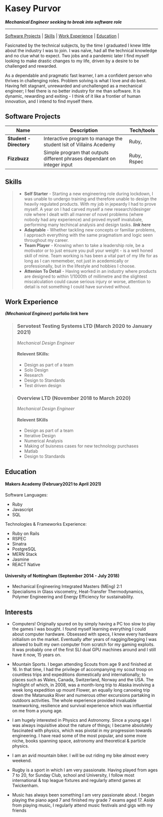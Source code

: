 
# Kasey Purvor 
 ***Mechanical Engineer seeking to break into software role***
 ___
[Software Projects](#software-projects) | [Skills](#skills) | [Work Experience](#work-experience) | [Education](#education) | 


Fasicnated by the technical subjects, by the time I graduated I knew little about the industry I was to join. I was naïve, had all the technical knowledge and no clue what to expect. Two jobs and a pandemic later I find myself looking to make drastic changes to my life, driven by a desire to be challenged and rewarded. 

As a dependable and pragmatic fast learner, I am a confident person who thrives in challenging roles. Problem solving is what I love and do best. Having felt stagnant, unrewarded and unchallenged as a mechanical engineer; I feel there is no better industry for me than software. It is dynamic, rewarding and exiting - I think of it like a frontier of human innovation, and I intend to find myself there.

## Software Projects

| Name                         | Description       | Tech/tools        |
| ---------------------------- | ----------------- | ----------------- |
| **Student - Directory**      | Interactive program to manage the student lsit of Villains Acedemy | Ruby,             |
| **Fizzbuzz**                 | Simple program that outputs different phrases dependant on integer input  | Ruby, Rspec       |

## Skills

> - **Self Starter** - Starting a new engineering role during lockdown, I was unable to undergo training and therefore unable to design the heavily regulated products. With my job in jepeardy I had to prove myself. A year on I had carved myself a new research/desinger role where I dealt with all manner of novel problems (where nobody had any experience) and proved myself invalubale, performing many techincal analysis and design tasks. ***link here*** 
> - **Adaptable** - Whether tackling new concepts or familiar problems, I approach everything with the same pragmatism and logic seen throughout my career. 
> - **Team Player** - Knowing when to take a leadership role, be a motivator or to just ensure you pull your weight - is a well honed skill of mine. Team working is has been a vital part of my life for as long as I can rememeber, not just in acedemically or professionally, but in the lifestyle and hobbies I choose. 
> - **Attenion To Detail** - Having worked in an industry where products are designed to within 1/1000th of millimetre and the slightest miscalculation could cause serious injury or worse, attention to detail is not something I could have survived without. 

## Work Experience
***(Mechanical Engineer)*** __porfolio link here__

> ### **Servotest Testing Systems LTD** (March 2020 to January 2021)  
> _Mechanical Design Engineer_  
> #### Relevent SKills:
>    - Design as part of a team 
>    - Solo Design 
>    - Research
>    - Design to Standards 
>    - Test driven design

> ### **Overview LTD** (November 2018 to March 2020)  
> _Mechanical Design Engineer_   
> #### Relevent SKills 
>    - Design as part of a team 
>    - Iterative Design
>    - Numerical Analysis
>    - Making of buisness cases for new technology purchases
>    - Matlab 
>    - Design to Standards 

## Education
#### Makers Academy (February2021 to April 2021)

Software Languages:
- Ruby 
- Javascript
- SQL 

Technologies & Frameworks Experience: 
- Ruby on Rails 
- RSPEC
- Sinatra
- PostgreSQL 
- MERN Stack
- Jasmine
- REACT Native  

#### University of Nottingham (September 2014 - July 2018)

- Mechanical Engineering Integrated Masters (MEng) 2:1 
- Specialisms in Glass viscometry, Heat-Transfer Thermodynamics, Polymer Engineering and Energy Efficiency for sustainability.  


## Interests

- Computers! Originally spured on by simply having a PC too slow to play the games I was bought. I found myself learning everything I could about computer         hardware. Obsessed with specs, I knew every hardware initialism on the market. Eventually after years of nagging/begging I was allowed to built my own computer from scratch     for my gaming exploits. It was probably one of the first SLI dual GPU machines around and I still have it now, 15 years on.

- Mountain Sports. I began attending Scouts from age 9 and finished at 16. In that time, I had the privilege of
  accompanying my scout troop on countless trips and expeditions domestically and internationally; to places
  such as Wales, Canada, Switzerland, Norway and the USA. The highlight of which, in 2008, was a month-long
  trip to Alaska involving a week long expedition up mount Flower, an equally long canoeing trip down the
  Matanuska River and numerous other excursions partaking in outdoors activities. The whole experience
  provided invaluable teamworking, resilience and survival experience which was influential on me from a
  young age.

- I am hugely interested in Physics and Astronomy. Since a young age I was always inquisitive about the nature
  of things; I became absolutely fascinated with physics, which was pivotal in my progression towards
  engineering. I have read some of the most popular, and some more niche, books spanning space, astronomy
  and theoretical & particle physics.

- I am an avid mountain biker. I will be out riding my bike almost every weekend.

- Rugby is a sport in which I am very passionate. Having played from ages 7 to 20, for Sunday Club, school and
  University, I follow most international & top league fixtures and regularly attend games at Twickenham.

- Music has always been something I am very passionate about. I began playing the piano aged 7 and finished
  my grade 7 exams aged 17. Aside from playing music, I regularly attend music festivals and gigs with my friends

